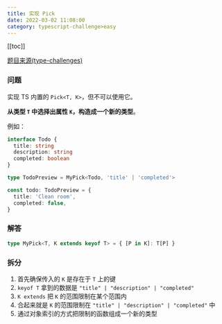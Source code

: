 ```yaml
---
title: 实现 Pick
date: 2022-03-02 11:08:00
category: typescript-challenge>easy
---
```


[[toc]]

[题目来源(type-challenges)](https://github.com/type-challenges/type-challenges/blob/master/questions/4-easy-pick/README.zh-CN.md)

### 问题

实现 TS 内置的 `Pick<T, K>`，但不可以使用它。

**从类型 `T` 中选择出属性 `K`，构造成一个新的类型**。

例如：

```typescript
interface Todo {
  title: string
  description: string
  completed: boolean
}

type TodoPreview = MyPick<Todo, 'title' | 'completed'>

const todo: TodoPreview = {
  title: 'Clean room',
  completed: false,
}
```

### 解答

```typescript
type MyPick<T, K extends keyof T> = { [P in K]: T[P] }
```

### 拆分

1. 首先确保传入的 `K` 是存在于 `T` 上的键
2. `keyof T` 拿到的数据是 `"title" | "description" | "completed"`
3. `K extends` 把 `K` 的范围限制在某个范围内
4. 合起来就是 `K` 的范围限制在 `"title" | "description" | "completed"` 中
5. 通过对象索引的方式把限制的函数组成一个新的类型
